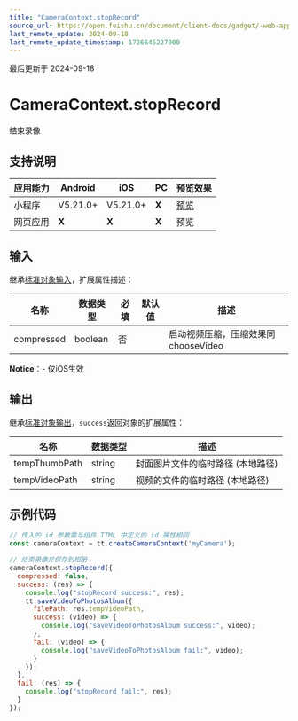 ```yaml
---
title: "CameraContext.stopRecord"
source_url: https://open.feishu.cn/document/client-docs/gadget/-web-app-api/media/camera/cameracontext/stoprecord
last_remote_update: 2024-09-18
last_remote_update_timestamp: 1726645227000
---
```

最后更新于 2024-09-18

# CameraContext.stopRecord

结束录像

## 支持说明

应用能力 | Android | iOS | PC | 预览效果
--- | --- | --- | --- | ---
小程序 | V5.21.0+ | V5.21.0+ | **X** | [预览](https://applink.feishu.cn/client/mini_program/open?appId=cli_9dff7f6ae02ad104&path=page%2Fcomponent%2Fpages%2Fcamera%2Fcamera)
网页应用 | **X** | **X** | **X** | 预览

## 输入
继承[标准对象输入](https://open.feishu.cn/document/uYjL24iN/ukzNy4SO3IjL5cjM)，扩展属性描述：

名称 | 数据类型 | 必填 | 默认值 | 描述
--- | --- | --- | --- | ---
compressed | boolean | 否 |  | 启动视频压缩，压缩效果同chooseVideo  
**Notice**：- 仅iOS生效

## 输出
继承[标准对象输出](https://open.feishu.cn/document/uYjL24iN/ukzNy4SO3IjL5cjM#8c92acb8)，`success`返回对象的扩展属性：

名称 | 数据类型 | 描述
--- | --- | ---
tempThumbPath | string | 封面图片文件的临时路径 (本地路径)
tempVideoPath | string | 视频的文件的临时路径 (本地路径)

## 示例代码

```js
// 传入的 id 参数需与组件 TTML 中定义的 id 属性相同
const cameraContext = tt.createCameraContext('myCamera');

// 结束录像并保存到相册
cameraContext.stopRecord({
  compressed: false,
  success: (res) => {
    console.log("stopRecord success:", res);
    tt.saveVideoToPhotosAlbum({
      filePath: res.tempVideoPath,
      success: (video) => {
        console.log("saveVideoToPhotosAlbum success:", video);
      },
      fail: (video) => {
        console.log("saveVideoToPhotosAlbum fail:", video);
      }
    });
  },
  fail: (res) => {
    console.log("stopRecord fail:", res);
  }
});
```

